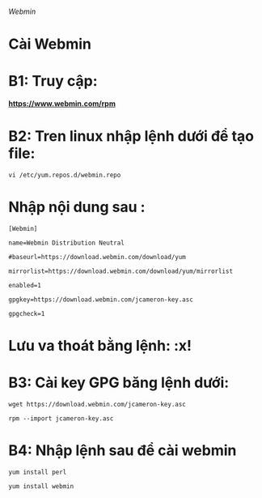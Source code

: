 ###### Webmin
# Cài Webmin

# B1: Truy cập: 

**https://www.webmin.com/rpm** 

# B2: Tren linux nhập lệnh dưới để tạo file:
`vi /etc/yum.repos.d/webmin.repo`
# Nhập nội dung sau :

`[Webmin]`

`name=Webmin Distribution Neutral`

`#baseurl=https://download.webmin.com/download/yum`

`mirrorlist=https://download.webmin.com/download/yum/mirrorlist`

`enabled=1`

`gpgkey=https://download.webmin.com/jcameron-key.asc`

`gpgcheck=1`

# Lưu va thoát bằng lệnh: **:x!**

# B3: Cài key GPG băng lệnh dưới:

`wget https://download.webmin.com/jcameron-key.asc`

`rpm --import jcameron-key.asc`

# B4: Nhập lệnh sau để cài webmin
   `yum install perl`
   
   `yum install webmin`
